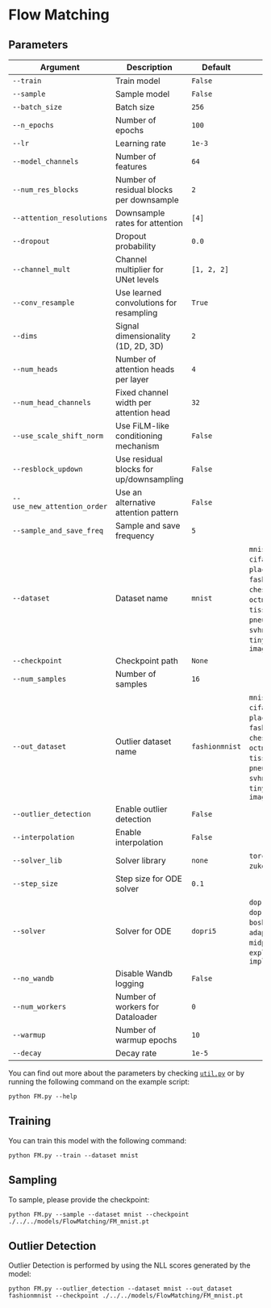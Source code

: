# Flow Matching

## Parameters

| Argument                     | Description                                    | Default           | Choices                                                                                                      |
|------------------------------|------------------------------------------------|-------------------|--------------------------------------------------------------------------------------------------------------|
| `--train`                    | Train model                                    | `False`           |                                                                                                              |
| `--sample`                   | Sample model                                   | `False`           |                                                                                                              |
| `--batch_size`               | Batch size                                     | `256`             |                                                                                                              |
| `--n_epochs`                 | Number of epochs                               | `100`             |                                                                                                              |
| `--lr`                       | Learning rate                                  | `1e-3`            |                                                                                                              |
| `--model_channels`           | Number of features                             | `64`              |                                                                                                              |
| `--num_res_blocks`           | Number of residual blocks per downsample       | `2`               |                                                                                                              |
| `--attention_resolutions`    | Downsample rates for attention                 | `[4]`             |                                                                                                              |
| `--dropout`                  | Dropout probability                            | `0.0`             |                                                                                                              |
| `--channel_mult`             | Channel multiplier for UNet levels            | `[1, 2, 2]`       |                                                                                                              |
| `--conv_resample`            | Use learned convolutions for resampling        | `True`            |                                                                                                              |
| `--dims`                     | Signal dimensionality (1D, 2D, 3D)             | `2`               |                                                                                                              |
| `--num_heads`                | Number of attention heads per layer            | `4`               |                                                                                                              |
| `--num_head_channels`        | Fixed channel width per attention head         | `32`              |                                                                                                              |
| `--use_scale_shift_norm`     | Use FiLM-like conditioning mechanism           | `False`           |                                                                                                              |
| `--resblock_updown`          | Use residual blocks for up/downsampling        | `False`           |                                                                                                              |
| `--use_new_attention_order`  | Use an alternative attention pattern           | `False`           |                                                                                                              |
| `--sample_and_save_freq`     | Sample and save frequency                      | `5`               |                                                                                                              |
| `--dataset`                  | Dataset name                                   | `mnist`           | `mnist`, `cifar10`, `cifar100`, `places365`, `dtd`, `fashionmnist`, `chestmnist`, `octmnist`, `tissuemnist`, `pneumoniamnist`, `svhn`, `tinyimagenet`, `imagenet` |
| `--checkpoint`               | Checkpoint path                                | `None`            |                                                                                                              |
| `--num_samples`              | Number of samples                              | `16`              |                                                                                                              |
| `--out_dataset`              | Outlier dataset name                           | `fashionmnist`    | `mnist`, `cifar10`, `cifar100`, `places365`, `dtd`, `fashionmnist`, `chestmnist`, `octmnist`, `tissuemnist`, `pneumoniamnist`, `svhn`, `tinyimagenet`, `imagenet` |
| `--outlier_detection`        | Enable outlier detection                       | `False`           |                                                                                                              |
| `--interpolation`            | Enable interpolation                           | `False`           |                                                                                                              |
| `--solver_lib`               | Solver library                                 | `none`            | `torchdiffeq`, `zuko`, `none`                                                                                |
| `--step_size`                | Step size for ODE solver                       | `0.1`             |                                                                                                              |
| `--solver`                   | Solver for ODE                                 | `dopri5`          | `dopri5`, `rk4`, `dopri8`, `euler`, `bosh3`, `adaptive_heun`, `midpoint`, `explicit_adams`, `implicit_adams` |
| `--no_wandb`                 | Disable Wandb logging                          | `False`           |                                                                                                              |
| `--num_workers`              | Number of workers for Dataloader               | `0`               |                                                                                                              |
| `--warmup`                   | Number of warmup epochs                        | `10`              |                                                                                                              |
| `--decay`                    | Decay rate                                     | `1e-5`            |                                                                                                              |


You can find out more about the parameters by checking [`util.py`](./../src/generativezoo/utils/util.py) or by running the following command on the example script:

    python FM.py --help

## Training

You can train this model with the following command:

    python FM.py --train --dataset mnist

## Sampling

To sample, please provide the checkpoint:

    python FM.py --sample --dataset mnist --checkpoint ./../../models/FlowMatching/FM_mnist.pt

## Outlier Detection

Outlier Detection is performed by using the NLL scores generated by the model:

    python FM.py --outlier_detection --dataset mnist --out_dataset fashionmnist --checkpoint ./../../models/FlowMatching/FM_mnist.pt